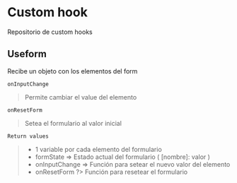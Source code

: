 # Custom hook

<p>Repositorio de custom hooks</p>

## Useform
<p>Recibe un objeto con los elementos del form</p>

<code>onInputChange</code>
> <p>Permite cambiar el value del elemento</p>

<code>onResetForm</code>
> <p>Setea el formulario al valor inicial</p>

<code>Return values</code>
> - 1 variable por cada elemento del formulario
> - formState => Estado actual del formulario ( [nombre]: valor )
> - onInputChange => Función para setear el nuevo valor del elemento
> - onResetForm ?> Función para resetear el formulario





